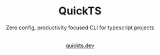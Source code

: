 <div align="center">

# QuickTS

  <p>Zero config, productivity focused CLI for typescript projects</p>
  <br>
  <a href="https://quickts.dev">quickts.dev</a>
</div>
